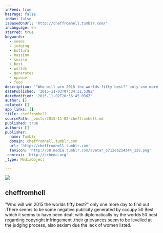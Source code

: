 ```yaml
---
inFeed: true
hasPage: false
inNav: false
isBasedOnUrl: 'http://cheffromhell.tumblr.com/'
inLanguage: en
starred: true
keywords:
  - seems
  - judging
  - bottura
  - massimo
  - sexism
  - best
  - worlds
  - generates
  - opaque
  - food
description: '"Who will win 2015 the worlds fifty best?" only one more day to find out .There seems to be some negative publicity generated by occupy 50 Best which it seems to have been dealt with diplomatically by the worlds 50 best regarding copyright infringement .their grievances seem to be levelled at the judging process, also sexism due the lack of women listed.'
datePublished: '2015-11-03T07:34:32.538Z'
dateModified: '2015-11-02T20:56:45.036Z'
author: []
related: []
app_links: []
title: cheffromhell
sourcePath: _posts/2015-11-02-cheffromhell.md
published: true
authors: []
publisher:
  name: Tumblr
  domain: cheffromhell.tumblr.com
  url: 'http://cheffromhell.tumblr.com'
  favicon: 'http://38.media.tumblr.com/avatar_6712e6214344_128.png'
_context: 'http://schema.org'
_type: MediaObject

---
```

![](https://the-grid-user-content.s3-us-west-2.amazonaws.com/cd0861a1-82d1-4567-823e-3f4ceb79285d.jpg)

<article style=""><h1>cheffromhell</h1><p>"Who will win 2015 the worlds fifty best?" only one more day to find out .There seems to be some negative publicity generated by occupy 50 Best which it seems to have been dealt with diplomatically by the worlds 50 best regarding copyright infringement .their grievances seem to be levelled at the judging process, also sexism due the lack of women listed.</p></article>